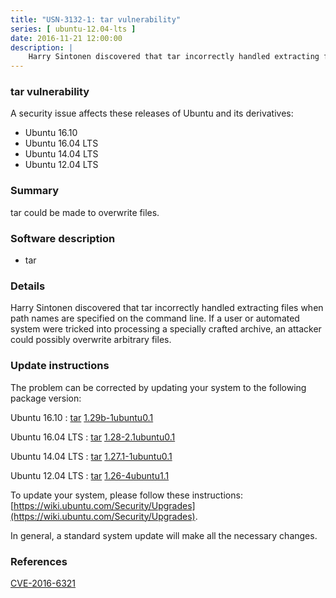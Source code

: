 ```yaml
---
title: "USN-3132-1: tar vulnerability"
series: [ ubuntu-12.04-lts ]
date: 2016-11-21 12:00:00
description: |
    Harry Sintonen discovered that tar incorrectly handled extracting files when path names are specified on the command line. If a user or automated system were tricked into processing a specially crafted archive, an attacker could possibly overwrite arbitrary files. 
--- 
```

 
### tar vulnerability

A security issue affects these releases of Ubuntu and its derivatives:

* Ubuntu 16.10
* Ubuntu 16.04 LTS
* Ubuntu 14.04 LTS
* Ubuntu 12.04 LTS

### Summary

tar could be made to overwrite files. 

### Software description

* tar 

### Details

Harry Sintonen discovered that tar incorrectly handled extracting files when path names are specified on the command line. If a user or automated system were tricked into processing a specially crafted archive, an attacker could possibly overwrite arbitrary files. 

### Update instructions

The problem can be corrected by updating your system to the following package version:

Ubuntu 16.10
 : [tar](https://launchpad.net/ubuntu/+source/tar) <span> [1.29b-1ubuntu0.1](https://launchpad.net/ubuntu/+source/tar/1.29b-1ubuntu0.1) </span> 

Ubuntu 16.04 LTS
 : [tar](https://launchpad.net/ubuntu/+source/tar) <span> [1.28-2.1ubuntu0.1](https://launchpad.net/ubuntu/+source/tar/1.28-2.1ubuntu0.1) </span> 

Ubuntu 14.04 LTS
 : [tar](https://launchpad.net/ubuntu/+source/tar) <span> [1.27.1-1ubuntu0.1](https://launchpad.net/ubuntu/+source/tar/1.27.1-1ubuntu0.1) </span> 

Ubuntu 12.04 LTS
 : [tar](https://launchpad.net/ubuntu/+source/tar) <span> [1.26-4ubuntu1.1](https://launchpad.net/ubuntu/+source/tar/1.26-4ubuntu1.1) </span> 

To update your system, please follow these instructions: [https://wiki.ubuntu.com/Security/Upgrades](https://wiki.ubuntu.com/Security/Upgrades).

In general, a standard system update will make all the necessary changes. 

### References

 [CVE-2016-6321](http://people.ubuntu.com/~ubuntu-security/cve/CVE-2016-6321)
 
